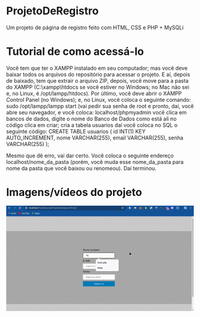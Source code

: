 # ProjetoDeRegistro
Um projeto de página de registro feito com HTML, CSS e PHP + MySQLi

# Tutorial de como acessá-lo
Você tem que ter o XAMPP instalado em seu computador; mas você deve baixar todos os arquivos do repositório para acessar o projeto. E aí, depois de baixado, tem que extrair o arquivo ZIP, depois, você move para a pasta do XAMPP (C:\xampp\htdocs se você estiver no Windows; no Mac não sei e, no Linux, é /opt/lampp/htdocs). Por último, você deve abrir o XAMPP Control Panel (no Windows); e, no Linux, você coloca o seguinte comando: sudo /opt/lampp/lampp start (vai pedir sua senha de root e pronto, daí, você abre seu navegador, e você coloca: localhost/phpmyadmin você clica em bancos de dados, digite o nome do Banco de Dados como está ali no código clica em criar; cria a tabela usuarios daí você coloca no SQL o seguinte código:
CREATE TABLE usuarios (
  id INT(1) KEY AUTO_INCREMENT,
  nome VARCHAR(255),
  email VARCHAR(255),
  senha VARCHAR(255)
);

Mesmo que dê erro, vai dar certo. Você coloca o seguinte endereço localhost/nome_da_pasta (porém, você muda esse nome_da_pasta para nome da pasta que você baixou ou renomeou). Daí terminou.

# Imagens/vídeos do projeto
![Vídeo do projeto:](video-projeto.gif)
